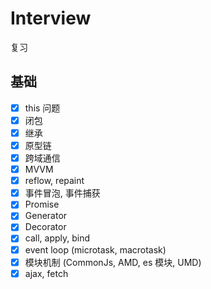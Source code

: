 # Interview

复习

## 基础

-   [x] this 问题
-   [x] 闭包
-   [x] 继承
-   [x] 原型链
-   [x] 跨域通信
-   [x] MVVM
-   [x] reflow, repaint
-   [x] 事件冒泡, 事件捕获
-   [x] Promise
-   [x] Generator
-   [x] Decorator
-   [x] call, apply, bind
-   [x] event loop (microtask, macrotask)
-   [x] 模块机制 (CommonJs, AMD, es 模块, UMD)
-   [x] ajax, fetch
